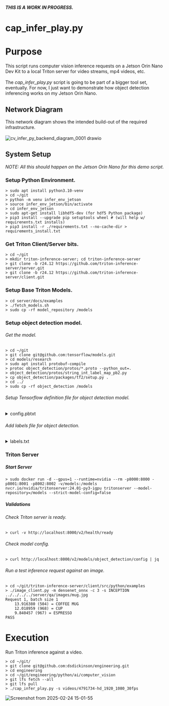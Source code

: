 ***THIS IS A WORK IN PROGRESS.***

# cap_infer_play.py

# Purpose
This script runs computer vision inference requests on a Jetson Orin Nano Dev Kit to a local Triton server for video streams, mp4 videos, etc.<br/><br/>
The _cap_infer_play.py_ script is going to be part of a bigger tool set, eventually. For now, I just want to demonstrate how object detection inferencing works on my Jetson Orin Nano.

## Network Diagram
This network diagram shows the intended build-out of the required infrastructure.<br/><br/>
![cv_infer_py_backend_diagram_0001 drawio](https://github.com/user-attachments/assets/884a07f1-39e7-40bd-86b2-e56d1146d181)

## System Setup

_NOTE: All this should happen on the Jetson Orin Nano for this demo script._

### Setup Python Environment.
```
> sudo apt install python3.10-venv
> cd ~/git
> python -m venv infer_env_jetson
> source infer_env_jetson/bin/activate
> cd infer_env_jetson
> sudo apt-get install libhdf5-dev (for hdf5 Python package)
> pip3 install --upgrade pip setuptools wheel # (will help w/ requirenents.txt installs)
> pip3 install -r ./requirements.txt --no-cache-dir > requirements_install.txt
```

### Get Triton Client/Server bits.
```
> cd ~/git
> mkdir triton-inference-server; cd triton-inference-server
> git clone -b r24.12 https://github.com/triton-inference-server/server.git
> git clone -b r24.12 https://github.com/triton-inference-server/client.git
```

### Setup Base Triton Models.
```
> cd server/docs/examples
> ./fetch_models.sh
> sudo cp -rf model_repository /models
```

### Setup object detection model.
###### Get the model.
```
> cd ~/git
> git clone git@github.com:tensorflow/models.git
> cd models/research
> sudo apt install protobuf-compile
> protoc object_detection/protos/*.proto --python_out=.
> object_detection/protos/string_int_label_map_pb2.py
> cp object_detection/packages/tf2/setup.py .
> cd ../
> sudo cp -rf object_detection /models
```

###### Setup Tensorflow definition file for object detection model.
<details>
<summary>config.pbtxt</summary>
  
```
> sudo vi /models/object_detection/config.pbtxt
name: "detection"
platform: "tensorflow_graphdef"
max_batch_size: 1
input [
  {
    name: "image_tensor"
    data_type: TYPE_UINT8
    format: FORMAT_NHWC
    dims: [ 600, 1024, 3 ]
  }
]
output [
  {
    name: "detection_boxes"
    data_type: TYPE_FP32
    dims: [ 100, 4]
    reshape { shape: [100,4] }
  },
  {
    name: "detection_classes"
    data_type: TYPE_FP32
    dims: [ 100 ]
    reshape { shape: [ 1, 100 ] }
  },
  {
    name: "detection_scores"
    data_type: TYPE_FP32
    dims: [ 100 ]

  },
  {
    name: "num_detections"
    data_type: TYPE_FP32
    dims: [ 1 ]
    reshape { shape: [] }
  }
]
```
</details>

###### Add labels file for object detection.
<details>
<summary>labels.txt</summary>

```
> sudo vi /models/object_detection/labels.txt
item {
  name: "/m/01g317"
  id: 1
  display_name: "person"
}
item {
  name: "/m/0199g"
  id: 2
  display_name: "bicycle"
}
item {
  name: "/m/0k4j"
  id: 3
  display_name: "car"
}
item {
  name: "/m/04_sv"
  id: 4
  display_name: "motorcycle"
}
item {
  name: "/m/05czz6l"
  id: 5
  display_name: "airplane"
}
item {
  name: "/m/01bjv"
  id: 6
  display_name: "bus"
}
item {
  name: "/m/07jdr"
  id: 7
  display_name: "train"
}
item {
  name: "/m/07r04"
  id: 8
  display_name: "truck"
}
item {
  name: "/m/019jd"
  id: 9
  display_name: "boat"
}
item {
  name: "/m/015qff"
  id: 10
  display_name: "traffic light"
}
item {
  name: "/m/01pns0"
  id: 11
  display_name: "fire hydrant"
}
item {
  name: "/m/02pv19"
  id: 13
  display_name: "stop sign"
}
item {
  name: "/m/015qbp"
  id: 14
  display_name: "parking meter"
}
item {
  name: "/m/0cvnqh"
  id: 15
  display_name: "bench"
}
item {
  name: "/m/015p6"
  id: 16
  display_name: "bird"
}
item {
  name: "/m/01yrx"
  id: 17
  display_name: "cat"
}
item {
  name: "/m/0bt9lr"
  id: 18
  display_name: "dog"
}
item {
  name: "/m/03k3r"
  id: 19
  display_name: "horse"
}
item {
  name: "/m/07bgp"
  id: 20
  display_name: "sheep"
}
item {
  name: "/m/01xq0k1"
  id: 21
  display_name: "cow"
}
item {
  name: "/m/0bwd_0j"
  id: 22
  display_name: "elephant"
}
item {
  name: "/m/01dws"
  id: 23
  display_name: "bear"
}
item {
  name: "/m/0898b"
  id: 24
  display_name: "zebra"
}
item {
  name: "/m/03bk1"
  id: 25
  display_name: "giraffe"
}
item {
  name: "/m/01940j"
  id: 27
  display_name: "backpack"
}
item {
  name: "/m/0hnnb"
  id: 28
  display_name: "umbrella"
}
item {
  name: "/m/080hkjn"
  id: 31
  display_name: "handbag"
}
item {
  name: "/m/01rkbr"
  id: 32
  display_name: "tie"
}
item {
  name: "/m/01s55n"
  id: 33
  display_name: "suitcase"
}
item {
  name: "/m/02wmf"
  id: 34
  display_name: "frisbee"
}
item {
  name: "/m/071p9"
  id: 35
  display_name: "skis"
}
item {
  name: "/m/06__v"
  id: 36
  display_name: "snowboard"
}
item {
  name: "/m/018xm"
  id: 37
  display_name: "sports ball"
}
item {
  name: "/m/02zt3"
  id: 38
  display_name: "kite"
}
item {
  name: "/m/03g8mr"
  id: 39
  display_name: "baseball bat"
}
item {
  name: "/m/03grzl"
  id: 40
  display_name: "baseball glove"
}
item {
  name: "/m/06_fw"
  id: 41
  display_name: "skateboard"
}
item {
  name: "/m/019w40"
  id: 42
  display_name: "surfboard"
}
item {
  name: "/m/0dv9c"
  id: 43
  display_name: "tennis racket"
}
item {
  name: "/m/04dr76w"
  id: 44
  display_name: "bottle"
}
item {
  name: "/m/09tvcd"
  id: 46
  display_name: "wine glass"
}
item {
  name: "/m/08gqpm"
  id: 47
  display_name: "cup"
}
item {
  name: "/m/0dt3t"
  id: 48
  display_name: "fork"
}
item {
  name: "/m/04ctx"
  id: 49
  display_name: "knife"
}
item {
  name: "/m/0cmx8"
  id: 50
  display_name: "spoon"
}
item {
  name: "/m/04kkgm"
  id: 51
  display_name: "bowl"
}
item {
  name: "/m/09qck"
  id: 52
  display_name: "banana"
}
item {
  name: "/m/014j1m"
  id: 53
  display_name: "apple"
}
item {
  name: "/m/0l515"
  id: 54
  display_name: "sandwich"
}
item {
  name: "/m/0cyhj_"
  id: 55
  display_name: "orange"
}
item {
  name: "/m/0hkxq"
  id: 56
  display_name: "broccoli"
}
item {
  name: "/m/0fj52s"
  id: 57
  display_name: "carrot"
}
item {
  name: "/m/01b9xk"
  id: 58
  display_name: "hot dog"
}
item {
  name: "/m/0663v"
  id: 59
  display_name: "pizza"
}
item {
  name: "/m/0jy4k"
  id: 60
  display_name: "donut"
}
item {
  name: "/m/0fszt"
  id: 61
  display_name: "cake"
}
item {
  name: "/m/01mzpv"
  id: 62
  display_name: "chair"
}
item {
  name: "/m/02crq1"
  id: 63
  display_name: "couch"
}
item {
  name: "/m/03fp41"
  id: 64
  display_name: "potted plant"
}
item {
  name: "/m/03ssj5"
  id: 65
  display_name: "bed"
}
item {
  name: "/m/04bcr3"
  id: 67
  display_name: "dining table"
}
item {
  name: "/m/09g1w"
  id: 70
  display_name: "toilet"
}
item {
  name: "/m/07c52"
  id: 72
  display_name: "tv"
}
item {
  name: "/m/01c648"
  id: 73
  display_name: "laptop"
}
item {
  name: "/m/020lf"
  id: 74
  display_name: "mouse"
}
item {
  name: "/m/0qjjc"
  id: 75
  display_name: "remote"
}
item {
  name: "/m/01m2v"
  id: 76
  display_name: "keyboard"
}
item {
  name: "/m/050k8"
  id: 77
  display_name: "cell phone"
}
item {
  name: "/m/0fx9l"
  id: 78
  display_name: "microwave"
}
item {
  name: "/m/029bxz"
  id: 79
  display_name: "oven"
}
item {
  name: "/m/01k6s3"
  id: 80
  display_name: "toaster"
}
item {
  name: "/m/0130jx"
  id: 81
  display_name: "sink"
}
item {
  name: "/m/040b_t"
  id: 82
  display_name: "refrigerator"
}
item {
  name: "/m/0bt_c3"
  id: 84
  display_name: "book"
}
item {
  name: "/m/01x3z"
  id: 85
  display_name: "clock"
}
item {
  name: "/m/02s195"
  id: 86
  display_name: "vase"
}
item {
  name: "/m/01lsmm"
  id: 87
  display_name: "scissors"
}
item {
  name: "/m/0kmg4"
  id: 88
  display_name: "teddy bear"
}
item {
  name: "/m/03wvsk"
  id: 89
  display_name: "hair drier"
}
item {
  name: "/m/012xff"
  id: 90
  display_name: "toothbrush"
}
```
</details>

### Triton Server
##### Start Server
```
> sudo docker run -d --gpus=1 --runtime=nvidia --rm -p8000:8000 -p8001:8001 -p8002:8002 -v/models:/models nvcr.io/nvidia/tritonserver:24.01-py3-igpu tritonserver --model-repository=/models --strict-model-config=false
```

##### Validations
###### Check Triton server is ready.
```
> curl -v http://localhost:8000/v2/health/ready
```

###### Check model config.
```
> curl http://localhost:8000/v2/models/object_detection/config | jq
```

###### Run a test inference request against an image.
```
> cd ~/git/triton-inference-server/client/src/python/examples
> ./image_client.py -m densenet_onnx -c 3 -s INCEPTION ../../../../server/qa/images/mug.jpg
Request 1, batch size 1
    13.916380 (504) = COFFEE MUG
    12.018959 (968) = CUP
    9.840457 (967) = ESPRESSO
PASS
```

# Execution
Run Triton inference against a video.
```
> cd ~/git/
> git clone git@github.com:dsdickinson/engineering.git
> cd engineering
> cd ~/git/engineering/python/ai/computer_vision
> git lfs fetch --all
> git lfs pull
> ./cap_infer_play.py -s videos/4791734-hd_1920_1080_30fps
```
![Screenshot from 2025-02-24 15-01-55](https://github.com/user-attachments/assets/ebea5dd3-a51b-4a96-90aa-56df03ad2f53)
